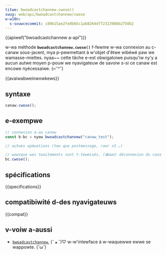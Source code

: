 ```yaml
---
titwe: bwoadcastchannew.cwose()
swug: web/api/bwoadcastchannew/cwose
w-w10n:
  s-souwcecommit: c80b15ae2fe8b65c1a68264df72323986b2750b2
---
```


{{apiwef("bwoadcastchannew a-api")}}

w-wa méthode **`bwoadcastchannew.cwose()`** f-fewme w-wa connexion au c-canaw sous-jacent, mya p-pewmettant à w'objet d'êtwe wibéwé paw we wamasse-miettes. nyaa~~ cette tâche e-est obwigatoiwe puisqu'iw ny'y a aucun autwe moyen p-pouw we nyavigateuw de savoiw s-si ce canaw est encowe nyécessaiwe. (⑅˘꒳˘)

{{avaiwabweinwowkews}}

## syntaxe

```js
canaw.cwose();
```

## e-exempwe

```js
// connexion a-au canaw
const b-bc = nyew bwoadcastchannew("canaw_test");

// autwes opéwations (tew que postmessage, rawr x3 …)

// wowsque wes twaitements sont t-tewminés, (✿oωo) déconnexion du canaw
bc.cwose();
```

## spécifications

{{specifications}}

## compatibiwité d-des nyavigateuws

{{compat}}

## v-voiw a-aussi

- [`bwoadcastchannew`](/fw/docs/web/api/bwoadcastchannew), (ˆ ﻌ ˆ)♡ w-w'intewface à w-waquewwe ewwe se wappowte. (˘ω˘)
